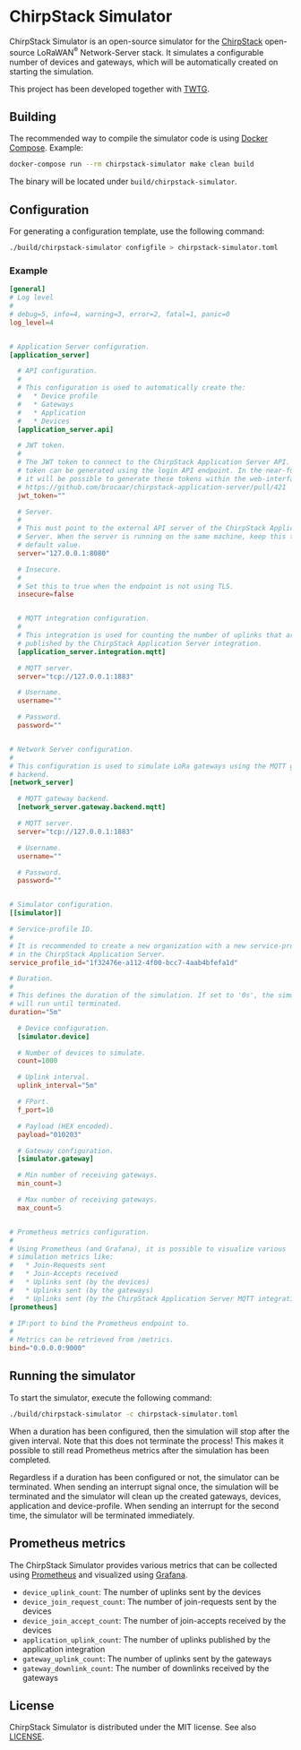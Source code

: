 # ChirpStack Simulator

ChirpStack Simulator is an open-source simulator for the [ChirpStack](https://www.chirpstack.io)
open-source LoRaWAN<sup>&reg;</sup> Network-Server stack. It simulates
a configurable number of devices and gateways, which will be automatically
created on starting the simulation.

This project has been developed together with [TWTG](https://www.twtg.io/).

## Building

The recommended way to compile the simulator code is using [Docker Compose](https://docs.docker.com/compose/).
Example:

```bash
docker-compose run --rm chirpstack-simulator make clean build
```

The binary will be located under `build/chirpstack-simulator`.

## Configuration

For generating a configuration template, use the following command:

```bash
./build/chirpstack-simulator configfile > chirpstack-simulator.toml
```

### Example

```toml
[general]
# Log level
#
# debug=5, info=4, warning=3, error=2, fatal=1, panic=0
log_level=4


# Application Server configuration.
[application_server]

  # API configuration.
  #
  # This configuration is used to automatically create the:
  #   * Device profile
  #   * Gateways
  #   * Application
  #   * Devices
  [application_server.api]

  # JWT token.
  #
  # The JWT token to connect to the ChirpStack Application Server API. This
  # token can be generated using the login API endpoint. In the near-future
  # it will be possible to generate these tokens within the web-interface:
  # https://github.com/brocaar/chirpstack-application-server/pull/421
  jwt_token=""

  # Server.
  #
  # This must point to the external API server of the ChirpStack Application
  # Server. When the server is running on the same machine, keep this to the
  # default value.
  server="127.0.0.1:8080"

  # Insecure.
  #
  # Set this to true when the endpoint is not using TLS.
  insecure=false


  # MQTT integration configuration.
  #
  # This integration is used for counting the number of uplinks that are
  # published by the ChirpStack Application Server integration.
  [application_server.integration.mqtt]

  # MQTT server.
  server="tcp://127.0.0.1:1883"

  # Username.
  username=""

  # Password.
  password=""


# Network Server configuration.
#
# This configuration is used to simulate LoRa gateways using the MQTT gateway
# backend.
[network_server]

  # MQTT gateway backend.
  [network_server.gateway.backend.mqtt]

  # MQTT server.
  server="tcp://127.0.0.1:1883"

  # Username.
  username=""

  # Password.
  password=""


# Simulator configuration.
[[simulator]]

# Service-profile ID.
#
# It is recommended to create a new organization with a new service-profile
# in the ChirpStack Application Server.
service_profile_id="1f32476e-a112-4f00-bcc7-4aab4bfefa1d"

# Duration.
#
# This defines the duration of the simulation. If set to '0s', the simulation
# will run until terminated.
duration="5m"

  # Device configuration.
  [simulator.device]

  # Number of devices to simulate.
  count=1000

  # Uplink interval.
  uplink_interval="5m"

  # FPort.
  f_port=10

  # Payload (HEX encoded).
  payload="010203"

  # Gateway configuration.
  [simulator.gateway]

  # Min number of receiving gateways.
  min_count=3

  # Max number of receiving gateways.
  max_count=5


# Prometheus metrics configuration.
#
# Using Prometheus (and Grafana), it is possible to visualize various
# simulation metrics like:
#   * Join-Requests sent
#   * Join-Accepts received
#   * Uplinks sent (by the devices)
#   * Uplinks sent (by the gateways)
#   * Uplinks sent (by the ChirpStack Application Server MQTT integration)
[prometheus]

# IP:port to bind the Prometheus endpoint to.
#
# Metrics can be retrieved from /metrics.
bind="0.0.0.0:9000"
```

## Running the simulator

To start the simulator, execute the following command:

```bash
./build/chirpstack-simulator -c chirpstack-simulator.toml
```

When a duration has been configured, then the simulation will stop after
the given interval. Note that this does not terminate the process! This makes
it possible to still read Prometheus metrics after the simulation has been
completed.

Regardless if a duration has been configured or not, the simulator can be
terminated. When sending an interrupt signal once, the simulation will be
terminated and the simulator will clean up the created gateways, devices,
application and device-profile. When sending an interrupt for the second time,
the simulator will be terminated immediately.

## Prometheus metrics

The ChirpStack Simulator provides various metrics that can be collected using
[Prometheus](https://prometheus.io/) and visualized using [Grafana](https://grafana.com/).

* `device_uplink_count`: The number of uplinks sent by the devices
* `device_join_request_count`: The number of join-requests sent by the devices
* `device_join_accept_count`: The number of join-accepts received by the devices
* `application_uplink_count`: The number of uplinks published by the application integration
* `gateway_uplink_count`: The number of uplinks sent by the gateways
* `gateway_downlink_count`: The number of downlinks received by the gateways

## License

ChirpStack Simulator is distributed under the MIT license. See also
[LICENSE](https://github.com/brocaar/chirpstack-simulator/blob/master/LICENSE).
